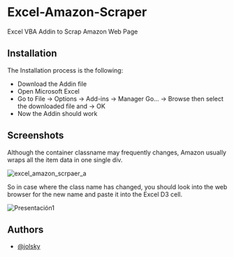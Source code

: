 # Excel-Amazon-Scraper
Excel VBA Addin to Scrap Amazon Web Page

## Installation

The Installation process is the following:

-  Download the Addin file
- Open Microsoft Excel
- Go to File -> Options -> Add-ins -> Manager Go... -> Browse then select the downloaded file and -> OK
- Now the Addin should work 

## Screenshots

Although the container classname may frequently changes, Amazon usually wraps all the item data in one single div. 

![excel_amazon_scrpaer_a](https://user-images.githubusercontent.com/42306447/227422991-f15bbe66-68e5-4c20-8be1-d13b8f8fbb48.png)

So in case where the class name has changed, you should look into the web browser for the new name and paste it into the Excel D3 cell. 

![Presentación1](https://user-images.githubusercontent.com/42306447/227423988-475e2bd8-cd1e-422e-911d-dded306e1a34.png)

## Authors
- [@jolsky](https://github.com/jolsky)
